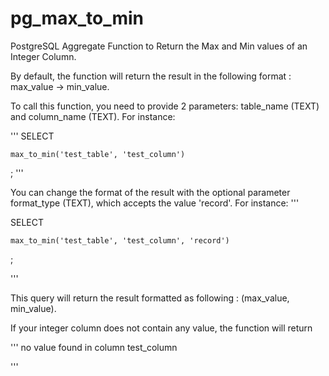 # pg_max_to_min
PostgreSQL Aggregate Function to Return the Max and Min values of an Integer Column. 

By default, the function will return the result in the following format : max_value -> min_value. 

To call this function, you need to provide 2 parameters: table_name (TEXT) and column_name (TEXT). 
For instance: 

'''
SELECT 

    max_to_min('test_table', 'test_column')

;
'''

You can change the format of the result with the optional parameter format_type (TEXT), which accepts the value 'record'. 
For instance:
'''

SELECT 

    max_to_min('test_table', 'test_column', 'record')
    
;
    
'''    
    
This query will return the result formatted as following : (max_value, min_value). 

If your integer column does not contain any value, the function will return 

''' 
no value found in column test_column

''' 

